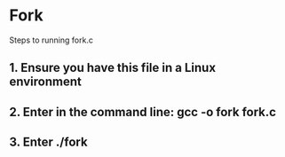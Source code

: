 # Fork

Steps to running fork.c

## 1. Ensure you have this file in a Linux environment

## 2. Enter in the command line: gcc -o fork fork.c

## 3. Enter ./fork
